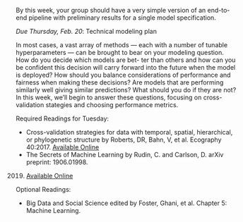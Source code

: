 By this week, your group should have a very simple version of an end-to-end pipeline with
preliminary results for a single model specification.

*Due Thursday, Feb. 20*: Technical modeling plan

In most cases, a vast array of methods — each with a number of tunable hyperparameters —
can be brought to bear on your modeling question. How do you decide which models are bet-
ter than others and how can you be confident this decision will carry forward into the future
when the model is deployed? How should you balance considerations of performance and
fairness when making these decisions? Are models that are performing similarly well giving
similar predictions? What should you do if they are not? In this week, we’ll begin to answer
these questions, focusing on cross-validation stategies and choosing performance metrics.

Required Readings for Tuesday:

- Cross-validation strategies for data with temporal, spatial, hierarchical, or phylogenetic
structure by Roberts, DR, Bahn, V, et al. Ecography 40:2017. [Available Online](https://onlinelibrary.wiley.com/doi/pdf/10.1111/ecog.02881)
- The Secrets of Machine Learning by Rudin, C. and Carlson, D. arXiv preprint: 1906.01998.
2019. [Available Online](https://arxiv.org/abs/1906.01998)

Optional Readings:

- Big Data and Social Science edited by Foster, Ghani, et al. Chapter 5: Machine Learning.

